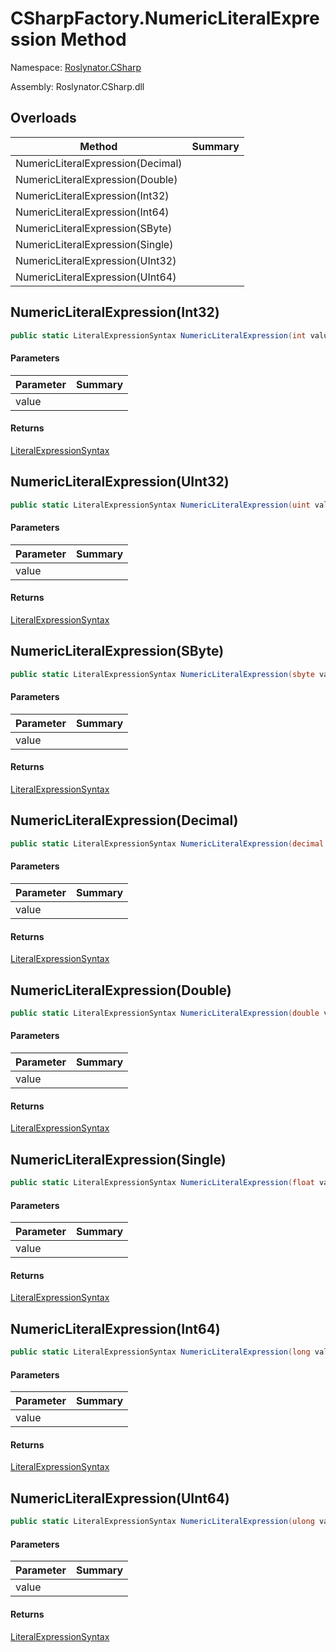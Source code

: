 # CSharpFactory\.NumericLiteralExpression Method

Namespace: [Roslynator.CSharp](../../README.md)

Assembly: Roslynator\.CSharp\.dll

## Overloads

| Method | Summary |
| ------ | ------- |
| NumericLiteralExpression\(Decimal\) | |
| NumericLiteralExpression\(Double\) | |
| NumericLiteralExpression\(Int32\) | |
| NumericLiteralExpression\(Int64\) | |
| NumericLiteralExpression\(SByte\) | |
| NumericLiteralExpression\(Single\) | |
| NumericLiteralExpression\(UInt32\) | |
| NumericLiteralExpression\(UInt64\) | |

## NumericLiteralExpression\(Int32\)

```csharp
public static LiteralExpressionSyntax NumericLiteralExpression(int value)
```

#### Parameters

| Parameter | Summary |
| --------- | ------- |
| value | |

#### Returns

[LiteralExpressionSyntax](https://docs.microsoft.com/en-us/dotnet/api/microsoft.codeanalysis.csharp.syntax.literalexpressionsyntax)


## NumericLiteralExpression\(UInt32\)

```csharp
public static LiteralExpressionSyntax NumericLiteralExpression(uint value)
```

#### Parameters

| Parameter | Summary |
| --------- | ------- |
| value | |

#### Returns

[LiteralExpressionSyntax](https://docs.microsoft.com/en-us/dotnet/api/microsoft.codeanalysis.csharp.syntax.literalexpressionsyntax)


## NumericLiteralExpression\(SByte\)

```csharp
public static LiteralExpressionSyntax NumericLiteralExpression(sbyte value)
```

#### Parameters

| Parameter | Summary |
| --------- | ------- |
| value | |

#### Returns

[LiteralExpressionSyntax](https://docs.microsoft.com/en-us/dotnet/api/microsoft.codeanalysis.csharp.syntax.literalexpressionsyntax)


## NumericLiteralExpression\(Decimal\)

```csharp
public static LiteralExpressionSyntax NumericLiteralExpression(decimal value)
```

#### Parameters

| Parameter | Summary |
| --------- | ------- |
| value | |

#### Returns

[LiteralExpressionSyntax](https://docs.microsoft.com/en-us/dotnet/api/microsoft.codeanalysis.csharp.syntax.literalexpressionsyntax)


## NumericLiteralExpression\(Double\)

```csharp
public static LiteralExpressionSyntax NumericLiteralExpression(double value)
```

#### Parameters

| Parameter | Summary |
| --------- | ------- |
| value | |

#### Returns

[LiteralExpressionSyntax](https://docs.microsoft.com/en-us/dotnet/api/microsoft.codeanalysis.csharp.syntax.literalexpressionsyntax)


## NumericLiteralExpression\(Single\)

```csharp
public static LiteralExpressionSyntax NumericLiteralExpression(float value)
```

#### Parameters

| Parameter | Summary |
| --------- | ------- |
| value | |

#### Returns

[LiteralExpressionSyntax](https://docs.microsoft.com/en-us/dotnet/api/microsoft.codeanalysis.csharp.syntax.literalexpressionsyntax)


## NumericLiteralExpression\(Int64\)

```csharp
public static LiteralExpressionSyntax NumericLiteralExpression(long value)
```

#### Parameters

| Parameter | Summary |
| --------- | ------- |
| value | |

#### Returns

[LiteralExpressionSyntax](https://docs.microsoft.com/en-us/dotnet/api/microsoft.codeanalysis.csharp.syntax.literalexpressionsyntax)


## NumericLiteralExpression\(UInt64\)

```csharp
public static LiteralExpressionSyntax NumericLiteralExpression(ulong value)
```

#### Parameters

| Parameter | Summary |
| --------- | ------- |
| value | |

#### Returns

[LiteralExpressionSyntax](https://docs.microsoft.com/en-us/dotnet/api/microsoft.codeanalysis.csharp.syntax.literalexpressionsyntax)


